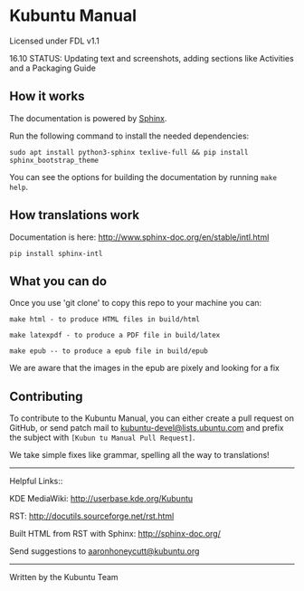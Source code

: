 Kubuntu Manual
===============

Licensed under FDL v1.1

16.10 STATUS: Updating text and screenshots, adding sections like Activities and a Packaging Guide 

## How it works

The documentation is powered by [Sphinx](http://www.sphinx-doc.org/en/stable/).

Run the following command to install the needed dependencies:

```
sudo apt install python3-sphinx texlive-full && pip install sphinx_bootstrap_theme
```                                                                                                        
                                                                                                           
You can see the options for building the documentation by running `make help`.                             

## How translations work

Documentation is here: http://www.sphinx-doc.org/en/stable/intl.html

```
pip install sphinx-intl
```

## What you can do

Once you use 'git clone' to copy this repo to your machine you can:

```
make html - to produce HTML files in build/html
```

```
make latexpdf - to produce a PDF file in build/latex
```

```
make epub -- to produce a epub file in build/epub
```

We are aware that the images in the epub are pixely and looking for a fix
                                                                                                           
## Contributing                                                                                            
                                                                                                           
To contribute to the Kubuntu Manual, you can either create a pull request on GitHub, or send patch mail to 
[kubuntu-devel@lists.ubuntu.com](mailto:kubuntu-devel@lists.ubuntu.com) and prefix the subject with `[Kubun
tu Manual Pull Request]`.                

We take simple fixes like grammar, spelling all the way to translations!

---
Helpful Links::

KDE MediaWiki: http://userbase.kde.org/Kubuntu

RST: http://docutils.sourceforge.net/rst.html

Built HTML from RST with Sphinx:
http://sphinx-doc.org/

Send suggestions to aaronhoneycutt@kubuntu.org

---
Written by the Kubuntu Team
